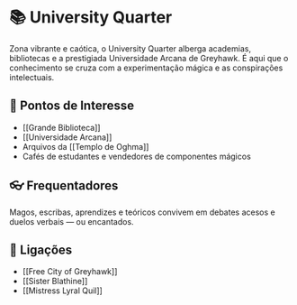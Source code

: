 # 📚 University Quarter

Zona vibrante e caótica, o University Quarter alberga academias, bibliotecas e a prestigiada Universidade Arcana de Greyhawk. É aqui que o conhecimento se cruza com a experimentação mágica e as conspirações intelectuais.

## 📍 Pontos de Interesse

- [[Grande Biblioteca]]
- [[Universidade Arcana]]
- Arquivos da [[Templo de Oghma]]
- Cafés de estudantes e vendedores de componentes mágicos

## 👓 Frequentadores

Magos, escribas, aprendizes e teóricos convivem em debates acesos e duelos verbais — ou encantados.

## 📎 Ligações

- [[Free City of Greyhawk]]
- [[Sister Blathine]]
- [[Mistress Lyral Quil]]
